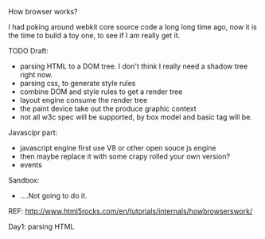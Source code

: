 How browser works?

I had poking around webkit core source code a long long time ago, 
now it is the time to build a toy one, to see if I am really get it.


TODO Draft:

* parsing HTML to a DOM tree. I don't think I really need a shadow tree right now.
* parsing css, to generate style rules
* combine DOM and style rules to get a render tree
* layout engine consume the render tree
* the paint device take out the produce graphic context
* not all w3c spec will be supported, by box model and basic tag will be.

Javascipr part:

* javascript engine first use V8 or other open souce js engine
* then maybe replace it with some crapy rolled your own version?
* events

Sandbox:
* ....Not going to do it.

REF:
http://www.html5rocks.com/en/tutorials/internals/howbrowserswork/

Day1:
parsing HTML

